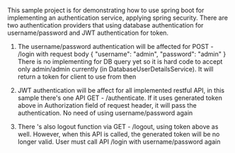 This sample project is for demonstrating how to use spring boot for implementing an authentication service, applying spring security. There are two authentication providers that using database authentication for username/password and JWT authentication for token.

1. The username/password authentication will be affected for POST - /login with request body 
{
  "username": "admin",
  "password": "admin"
}
There is no implementing for DB query yet so it is hard code to accept only admin/admin currently (in DatabaseUserDetailsService). It will return a token for client to use from then

2. JWT authentication will be affect for all implemented restful API, in this sample there's one API GET - /authenticate. If it uses generated token above in Authorization field of request header, it will pass the authentication. No need of using username/password again

3. There 's also logout function via GET - /logout, using token above as well. However, when this API is called, the generated token will be no longer valid. User must call API /login with username/password again

